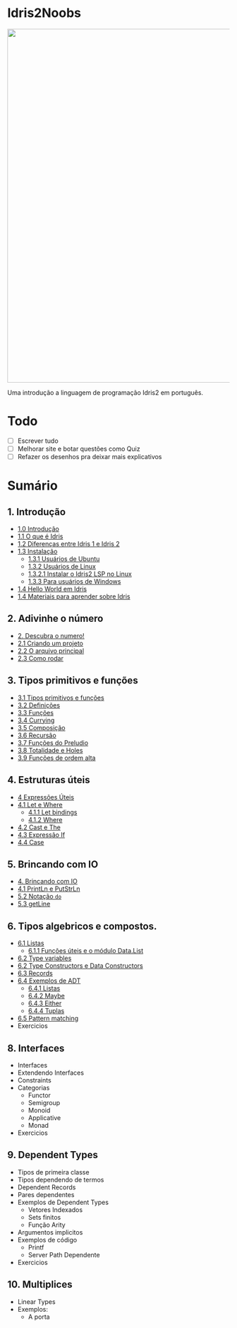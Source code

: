 <h1>Idris2Noobs</h1>

<p align="center">
  <img src="https://i.imgur.com/r5szXPt.png" width="800px">
</p>

Uma introdução a linguagem de programação Idris2 em português.

# Todo

- [ ] Escrever tudo
- [ ] Melhorar site e botar questões como Quiz
- [ ] Refazer os desenhos pra deixar mais explicativos

# Sumário


## 1. Introdução
- [1.0 Introdução](https://github.com/felipegchi/Idris2Noobs/blob/main/1.Introducao/1.introducao.md#1-introdução)
- [1.1 O que é Idris](https://github.com/felipegchi/Idris2Noobs/blob/main/1.Introducao/1.introducao.md#11-o-que-é-idris)
- [1.2 Diferenças entre Idris 1 e Idris 2](https://github.com/felipegchi/Idris2Noobs/blob/main/1.Introducao/1.introducao.md#12-diferenças-entre-idris-1-e-idris-2)
- [1.3 Instalação](https://github.com/felipegchi/Idris2Noobs/blob/main/1.Introducao/1.introducao.md#13-instalação)
  - [1.3.1 Usuários de Ubuntu](https://github.com/felipegchi/Idris2Noobs/blob/main/1.Introducao/1.introducao.md#131-usuários-de-ubuntu)
  - [1.3.2 Usuários de Linux](https://github.com/felipegchi/Idris2Noobs/blob/main/1.Introducao/1.introducao.md#132-usuários-de-linux)
  - [1.3.2.1 Instalar o Idris2 LSP no Linux](https://github.com/felipegchi/Idris2Noobs/blob/main/1.Introducao/1.introducao.md#1321-instalar-o-idris2-lsp-no-linux)
  - [1.3.3 Para usuários de Windows](https://github.com/felipegchi/Idris2Noobs/blob/main/1.Introducao/1.introducao.md#133-para-usuários-de-windows)
- [1.4 Hello World em Idris](https://github.com/felipegchi/Idris2Noobs/blob/main/1.Introducao/1.introducao.md#14-hello-world-em-idris)
- [1.4 Materiais para aprender sobre Idris](https://github.com/felipegchi/Idris2Noobs/blob/main/1.Introducao/1.introducao.md#14-materiais-para-aprender-sobre-idris)

## 2. Adivinhe o número

- [2. Descubra o numero!](https://github.com/felipegchi/Idris2Noobs/blob/main/1.Introducao/2.guess.md#2-descubra-o-numero)
- [2.1 Criando um projeto](https://github.com/felipegchi/Idris2Noobs/blob/main/1.Introducao/2.guess.md#21-criando-um-projeto)
- [2.2 O arquivo principal](https://github.com/felipegchi/Idris2Noobs/blob/main/1.Introducao/2.guess.md#22-o-arquivo-principal)
- [2.3 Como rodar](https://github.com/felipegchi/Idris2Noobs/blob/main/1.Introducao/2.guess.md#23-como-rodar)

## 3. Tipos primitivos e funções

- [3.1 Tipos primitivos e funções](https://github.com/felipegchi/Idris2Noobs/blob/main/1.Introducao/3.types-functions.md#3-tipos-primitivos-e-funções)
- [3.2 Definições](https://github.com/felipegchi/Idris2Noobs/blob/main/1.Introducao/3.types-functions.md#32-definições)
- [3.3 Funções](https://github.com/felipegchi/Idris2Noobs/blob/main/1.Introducao/3.types-functions.md#33-funções)
- [3.4 Currying](https://github.com/felipegchi/Idris2Noobs/blob/main/1.Introducao/3.types-functions.md#34-currying)
- [3.5 Composição](https://github.com/felipegchi/Idris2Noobs/blob/main/1.Introducao/3.types-functions.md#35-composição)
- [3.6 Recursão](https://github.com/felipegchi/Idris2Noobs/blob/main/1.Introducao/3.types-functions.md#36-recursão)
- [3.7 Funções do Preludio](https://github.com/felipegchi/Idris2Noobs/blob/main/1.Introducao/3.types-functions.md#37-funções-do-preludio)
- [3.8 Totalidade e Holes](https://github.com/felipegchi/Idris2Noobs/blob/main/1.Introducao/3.types-functions.md#38-totalidade-e-holes)
- [3.9 Funções de ordem alta](https://github.com/felipegchi/Idris2Noobs/blob/main/1.Introducao/3.types-functions.md#39-funções-de-ordem-alta)

## 4. Estruturas úteis
- [4 Expressões Úteis](https://github.com/felipegchi/Idris2Noobs/blob/main/1.Introducao/4.estruturas.md#4-expressões-úteis)
- [4.1 Let e Where](https://github.com/felipegchi/Idris2Noobs/blob/main/1.Introducao/4.estruturas.md#41-let-e-where)
  - [4.1.1 Let bindings](https://github.com/felipegchi/Idris2Noobs/blob/main/1.Introducao/4.estruturas.md#411-let-bindings)
  - [4.1.2 Where](https://github.com/felipegchi/Idris2Noobs/blob/main/1.Introducao/4.estruturas.md#412-where)
- [4.2 Cast e The](https://github.com/felipegchi/Idris2Noobs/blob/main/1.Introducao/4.estruturas.md#42-cast-e-the)
- [4.3 Expressão If](https://github.com/felipegchi/Idris2Noobs/blob/main/1.Introducao/4.estruturas.md#43-expressão-if)
- [4.4 Case](https://github.com/felipegchi/Idris2Noobs/blob/main/1.Introducao/4.estruturas.md#44-case)

## 5. Brincando com IO 
- [4. Brincando com IO](https://github.com/felipegchi/Idris2Noobs/blob/main/1.Introducao/5.io.md#4-brincando-com-io)
- [4.1 PrintLn e PutStrLn](https://github.com/felipegchi/Idris2Noobs/blob/main/1.Introducao/5.io.md#41-println-e-putstrln)
- [5.2 Notação `do`](https://github.com/felipegchi/Idris2Noobs/blob/main/1.Introducao/5.io.md#52-notação-do)
- [5.3 getLine](https://github.com/felipegchi/Idris2Noobs/blob/main/1.Introducao/5.io.md#53-getline)

## 6. Tipos algebricos e compostos.
- [6.1 Listas](https://github.com/felipegchi/Idris2Noobs/blob/main/1.Introducao/6.algebraic.md#61-listas)
  - [6.1.1 Funções úteis e o módulo Data.List](https://github.com/felipegchi/Idris2Noobs/blob/main/1.Introducao/6.algebraic.md#611-funções-úteis-e-o-módulo-datalist)
- [6.2 Type variables](https://github.com/felipegchi/Idris2Noobs/blob/main/1.Introducao/6.algebraic.md#62-type-variables)
- [6.2 Type Constructors e Data Constructors](https://github.com/felipegchi/Idris2Noobs/blob/main/1.Introducao/6.algebraic.md#62-type-constructors-e-data-constructors)
- [6.3 Records](https://github.com/felipegchi/Idris2Noobs/blob/main/1.Introducao/6.algebraic.md#63-records)
- [6.4 Exemplos de ADT](https://github.com/felipegchi/Idris2Noobs/blob/main/1.Introducao/6.algebraic.md#64-exemplos-de-adt)
  - [6.4.1 Listas](https://github.com/felipegchi/Idris2Noobs/blob/main/1.Introducao/6.algebraic.md#641-listas)
  - [6.4.2 Maybe](https://github.com/felipegchi/Idris2Noobs/blob/main/1.Introducao/6.algebraic.md#642-maybe)
  - [6.4.3 Either](https://github.com/felipegchi/Idris2Noobs/blob/main/1.Introducao/6.algebraic.md#643-either)
  - [6.4.4 Tuplas](https://github.com/felipegchi/Idris2Noobs/blob/main/1.Introducao/6.algebraic.md#644-tuplas)
- [6.5 Pattern matching](https://github.com/felipegchi/Idris2Noobs/blob/main/1.Introducao/6.algebraic.md#65-pattern-matching)
- Exercicios

## 8. Interfaces
- Interfaces
- Extendendo Interfaces
- Constraints
- Categorias
  - Functor
  - Semigroup
  - Monoid
  - Applicative
  - Monad
- Exercicios
  
## 9. Dependent Types
- Tipos de primeira classe
- Tipos dependendo de termos
- Dependent Records
- Pares dependentes
- Exemplos de Dependent Types
  - Vetores Indexados
  - Sets finitos
  - Função Arity
- Argumentos implicitos
- Exemplos de código
  - Printf
  - Server Path Dependente
- Exercicios

## 10. Multiplices
- Linear Types
- Exemplos:
  - A porta 
